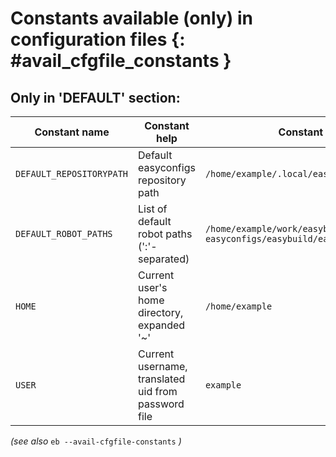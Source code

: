 # Constants available (only) in configuration files {: #avail_cfgfile_constants }

## Only in 'DEFAULT' section:

Constant name             |Constant help                                      |Constant value
--------------------------|---------------------------------------------------|-------------------------------------------------------------------
``DEFAULT_REPOSITORYPATH``|Default easyconfigs repository path                |``/home/example/.local/easybuild/ebfiles_repo``
``DEFAULT_ROBOT_PATHS``   |List of default robot paths (':'-separated)        |``/home/example/work/easybuild-easyconfigs/easybuild/easyconfigs``
``HOME``                  |Current user's home directory, expanded '~'        |``/home/example``
``USER``                  |Current username, translated uid from password file|``example``

*(see also* ``eb --avail-cfgfile-constants`` *)*

